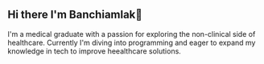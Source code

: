 ## Hi there I'm Banchiamlak👋
I'm a medical graduate with a passion for exploring the non-clinical side of healthcare. Currently I'm diving into programming and eager to expand my knowledge in tech to improve heealthcare solutions.

<!--
**BanchiHub/BanchiHub** is a ✨ _special_ ✨ repository because its `README.md` (this file) appears on your GitHub profile.

Here are some ideas to get you started:

- 🔭 I’m currently working on ...
- 🌱 I’m currently learning ...
- 👯 I’m looking to collaborate on ...
- 🤔 I’m looking for help with ...
- 💬 Ask me about ...
- 📫 How to reach me: ...
- 😄 Pronouns: ...
- ⚡ Fun fact: ...
-->
